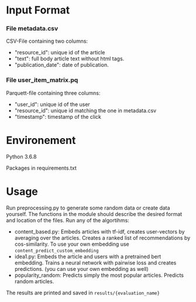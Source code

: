 # Input Format
### File metadata.csv
CSV-File containing two columns:
* "resource_id": unique id of the article
* "text": full body article text without html tags. 
* "publication_date": date of publication. 

### File user_item_matrix.pq
Parquett-file containing three columns:
* "user_id": unique id of the user
* "resource_id": unique id matching the one in metadata.csv
* "timestamp":  timestamp of the click

# Environement
Python 3.6.8

Packages in requirements.txt

# Usage
Run preprocessing.py to generate some random data or create data yourself. The functions in the module should describe 
the desired format and location of the files.
Run any of the algortihms:
* content_based.py: Embeds articles with tf-idf, creates user-vectors by averaging over the articles. Creates a ranked 
                    list of recommendations by cos-similarity. To use your own embedding use 
                    `content_predict_custom_embedding`
* idea1.py: Embeds the article and users with a pretrained bert embedding. Trains a neural network with pairwise loss 
            and creates predictions. (you can use your own embedding as well)
* popularity_random: Predicts simply the most popular articles. Predicts random articles. 

The results are printed and saved in `results/{evaluation_name}` 

